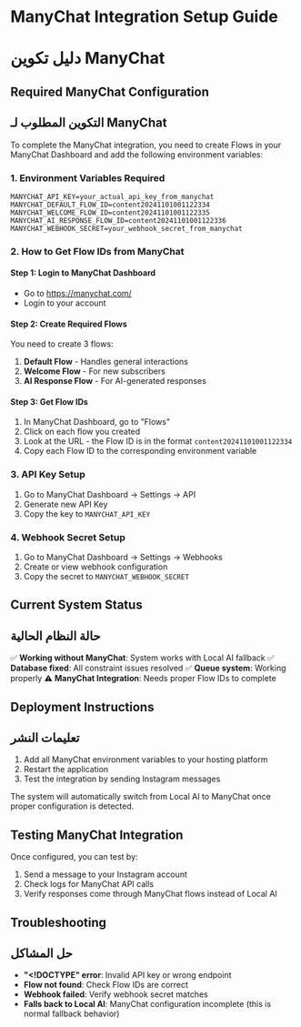 # ManyChat Integration Setup Guide
# دليل تكوين ManyChat

## Required ManyChat Configuration
## التكوين المطلوب لـ ManyChat

To complete the ManyChat integration, you need to create Flows in your ManyChat Dashboard and add the following environment variables:

### 1. Environment Variables Required
```env
MANYCHAT_API_KEY=your_actual_api_key_from_manychat
MANYCHAT_DEFAULT_FLOW_ID=content20241101001122334
MANYCHAT_WELCOME_FLOW_ID=content20241101001122335  
MANYCHAT_AI_RESPONSE_FLOW_ID=content20241101001122336
MANYCHAT_WEBHOOK_SECRET=your_webhook_secret_from_manychat
```

### 2. How to Get Flow IDs from ManyChat

#### Step 1: Login to ManyChat Dashboard
- Go to https://manychat.com/
- Login to your account

#### Step 2: Create Required Flows
You need to create 3 flows:

1. **Default Flow** - Handles general interactions
2. **Welcome Flow** - For new subscribers  
3. **AI Response Flow** - For AI-generated responses

#### Step 3: Get Flow IDs
1. In ManyChat Dashboard, go to "Flows"
2. Click on each flow you created
3. Look at the URL - the Flow ID is in the format `content20241101001122334`
4. Copy each Flow ID to the corresponding environment variable

### 3. API Key Setup

1. Go to ManyChat Dashboard → Settings → API
2. Generate new API Key
3. Copy the key to `MANYCHAT_API_KEY`

### 4. Webhook Secret Setup

1. Go to ManyChat Dashboard → Settings → Webhooks  
2. Create or view webhook configuration
3. Copy the secret to `MANYCHAT_WEBHOOK_SECRET`

## Current System Status
## حالة النظام الحالية

✅ **Working without ManyChat**: System works with Local AI fallback
✅ **Database fixed**: All constraint issues resolved
✅ **Queue system**: Working properly
⚠️ **ManyChat Integration**: Needs proper Flow IDs to complete

## Deployment Instructions
## تعليمات النشر

1. Add all ManyChat environment variables to your hosting platform
2. Restart the application
3. Test the integration by sending Instagram messages

The system will automatically switch from Local AI to ManyChat once proper configuration is detected.

## Testing ManyChat Integration

Once configured, you can test by:
1. Send a message to your Instagram account
2. Check logs for ManyChat API calls
3. Verify responses come through ManyChat flows instead of Local AI

## Troubleshooting
## حل المشاكل

- **"<!DOCTYPE" error**: Invalid API key or wrong endpoint
- **Flow not found**: Check Flow IDs are correct  
- **Webhook failed**: Verify webhook secret matches
- **Falls back to Local AI**: ManyChat configuration incomplete (this is normal fallback behavior)

